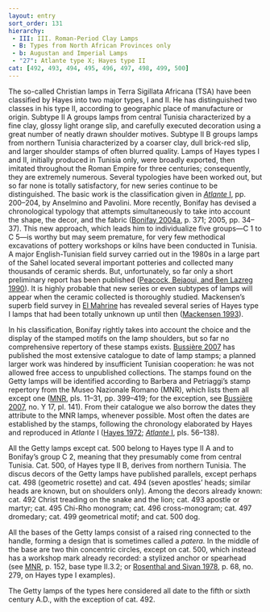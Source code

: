 ```yaml
---
layout: entry
sort_order: 131
hierarchy:
 - III: III. Roman-Period Clay Lamps
 - B: Types from North African Provinces only
 - b: Augustan and Imperial Lamps
 - "27": Atlante type X; Hayes type II
cat: [492, 493, 494, 495, 496, 497, 498, 499, 500]
---
```


The so-called Christian lamps in Terra Sigillata Africana (TSA) have been classified by Hayes into two major types, I and II. He has distinguished two classes in his type II, according to geographic place of manufacture or origin. Subtype II A groups lamps from central Tunisia characterized by a fine clay, glossy light orange slip, and carefully executed decoration using a great number of neatly drawn shoulder motives. Subtype II B groups lamps from northern Tunisia characterized by a coarser clay, dull brick-red slip, and larger shoulder stamps of often blurred quality. Lamps of Hayes types I and II, initially produced in Tunisia only, were broadly exported, then imitated throughout the Roman Empire for three centuries; consequently, they are extremely numerous. Several typologies have been worked out, but so far none is totally satisfactory, for new series continue to be distinguished. The basic work is the classification given in <a href='../../bibliography/#atlante-i'>*Atlante* I</a>, pp. 200–204, by Anselmino and Pavolini. More recently, Bonifay has devised a chronological typology that attempts simultaneously to take into account the shape, the decor, and the fabric (<a href='../../bibliography/#bonifay-2004a'>Bonifay 2004a</a>, p. 371; 2005, pp. 34–37). This new approach, which leads him to individualize five groups—C 1 to C 5—is worthy but may seem premature, for very few methodical excavations of pottery workshops or kilns have been conducted in Tunisia. A major English-Tunisian field survey carried out in the 1980s in a large part of the Sahel located several important potteries and collected many thousands of ceramic sherds. But, unfortunately, so far only a short preliminary report has been published (<a href='../../bibliography/#peacock-bejaoui-ben-lazreg-1990'>Peacock, Bejaoui, and Ben Lazreg 1990</a>). It is highly probable that new series or even subtypes of lamps will appear when the ceramic collected is thoroughly studied. Mackensen’s superb field survey in <a href='../../map/#loc_8697597'> El Mahrine</a> has revealed several series of Hayes type I lamps that had been totally unknown up until then (<a href='../../bibliography/#mackensen-1993'>Mackensen 1993</a>).

In his classification, Bonifay rightly takes into account the choice and the display of the stamped motifs on the lamp shoulders, but so far no comprehensive repertory of these stamps exists. <a href='../../bibliography/#bussiere-2007'>Bussière 2007</a> has published the most extensive catalogue to date of lamp stamps; a planned larger work was hindered by insufficient Tunisian cooperation: he was not allowed free access to unpublished collections. The stamps found on the Getty lamps will be identified according to Barbera and Petriaggi’s stamp repertory from the Museo Nazionale Romano (MNR), which lists them all except one (<a href='../../bibliography/#mnr'>MNR</a>, pls. 11–31, pp. 399–419; for the exception, see <a href='../../bibliography/#bussiere-2007'>Bussière 2007</a>, no. Y 17, pl. 141). From their catalogue we also borrow the dates they attribute to the MNR lamps, whenever possible. Most often the dates are established by the stamps, following the chronology elaborated by Hayes and reproduced in *Atlante* I (<a href='../../bibliography/#hayes-1972'>Hayes 1972</a>; <a href='../../bibliography/#atlante-i'>*Atlante* I</a>, pls. 56–138).

All the Getty lamps except cat. 500 belong to Hayes type II A and to Bonifay’s group C 2, meaning that they presumably come from central Tunisia. Cat. 500, of Hayes type II B, derives from northern Tunisia. The discus decors of the Getty lamps have published parallels, except perhaps cat. 498 (geometric rosette) and cat. 494 (seven apostles’ heads; similar heads are known, but on shoulders only). Among the decors already known: cat. 492 Christ treading on the snake and the lion; cat. 493 apostle or martyr; cat. 495 Chi-Rho monogram; cat. 496 cross-monogram; cat. 497 dromedary; cat. 499 geometrical motif; and cat. 500 dog.

All the bases of the Getty lamps consist of a raised ring connected to the handle, forming a design that is sometimes called a *patera.* In the middle of the base are two thin concentric circles, except on cat. 500, which instead has a workshop mark already recorded: a stylized anchor or spearhead (see <a href='../../bibliography/#mnr'>MNR</a>, p. 152, base type II.3.2; or <a href='../../bibliography/#rosenthal-sivan-1978'>Rosenthal and Sivan 1978</a>, p. 68, no. 279, on Hayes type I examples).

The Getty lamps of the types here considered all date to the fifth or sixth century A.D., with the exception of cat. 492.
